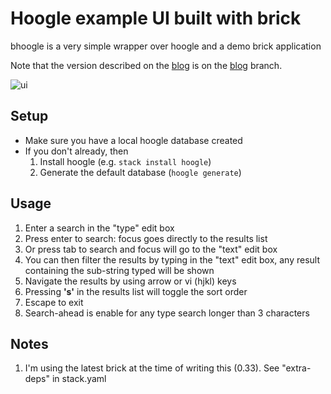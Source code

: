 # Hoogle example UI built with brick

bhoogle is a very simple wrapper over hoogle and a demo brick application

Note that the version described on the [blog](http://www.andrevdm.com/posts/2018-01-15-bhoogle.html) is on the [blog](https://github.com/andrevdm/bhoogle/tree/blog) branch.

![ui](http://www.andrevdm.com/images/bhoogle.png)


## Setup
 - Make sure you have a local hoogle database created
 - If you don't already, then
   1. Install hoogle (e.g. ```stack install hoogle```)
   1. Generate the default database (```hoogle generate```)

## Usage
 1. Enter a search in the "type" edit box
 1. Press enter to search: focus goes directly to the results list
 1. Or press tab to search and focus will go to the "text" edit box
 1. You can then filter the results by typing in the "text" edit box, any result containing the sub-string typed will be shown
 1. Navigate the results by using arrow or vi (hjkl) keys
 1. Pressing **'s'** in the results list will toggle the sort order
 1. Escape to exit
 1. Search-ahead is enable for any type search longer than 3 characters

## Notes
 1. I'm using the latest brick at the time of writing this (0.33). See "extra-deps" in stack.yaml
